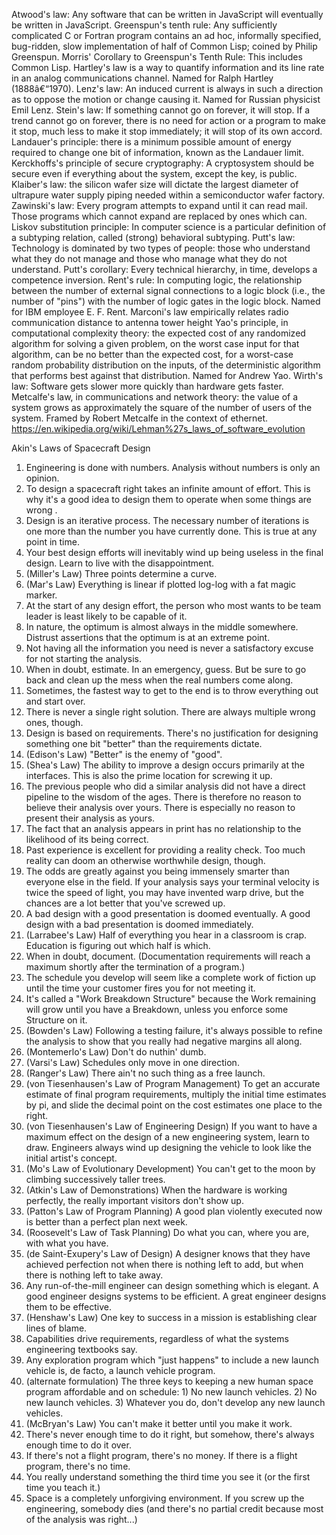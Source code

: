 Atwood's law: Any software that can be written in JavaScript will eventually be written in JavaScript.
Greenspun's tenth rule: Any sufficiently complicated C or Fortran program contains an ad hoc, informally specified, bug-ridden, slow implementation of half of Common Lisp; coined by Philip Greenspun.
  Morris' Corollary to Greenspun's Tenth Rule: This includes Common Lisp.
Hartley's law is a way to quantify information and its line rate in an analog communications channel. Named for Ralph Hartley (1888â€“1970).
Lenz's law: An induced current is always in such a direction as to oppose the motion or change causing it. Named for Russian physicist Emil Lenz.
Stein's law: If something cannot go on forever, it will stop. If a trend cannot go on forever, there is no need for action or a program to make it stop, much less to make it stop immediately; it will stop of its own accord.
Landauer's principle: there is a minimum possible amount of energy required to change one bit of information, known as the Landauer limit.
Kerckhoffs's principle of secure cryptography: A cryptosystem should be secure even if everything about the system, except the key, is public.
Klaiber's law: the silicon wafer size will dictate the largest diameter of ultrapure water supply piping needed within a semiconductor wafer factory.
Zawinski's law: Every program attempts to expand until it can read mail. Those programs which cannot expand are replaced by ones which can.
Liskov substitution principle: In computer science is a particular definition of a subtyping relation, called (strong) behavioral subtyping.
Putt's law: Technology is dominated by two types of people: those who understand what they do not manage and those who manage what they do not understand.
Putt's corollary: Every technical hierarchy, in time, develops a competence inversion.
Rent's rule: In computing logic, the relationship between the number of external signal connections to a logic block (i.e., the number of "pins") with the number of logic gates in the logic block. Named for IBM employee E. F. Rent.
Marconi's law empirically relates radio communication distance to antenna tower height
Yao's principle, in computational complexity theory: the expected cost of any randomized algorithm for solving a given problem, on the worst case input for that algorithm, can be no better than the expected cost, for a worst-case random probability distribution on the inputs, of the deterministic algorithm that performs best against that distribution. Named for Andrew Yao.
Wirth's law: Software gets slower more quickly than hardware gets faster.
Metcalfe's law, in communications and network theory: the value of a system grows as approximately the square of the number of users of the system. Framed by Robert Metcalfe in the context of ethernet.
https://en.wikipedia.org/wiki/Lehman%27s_laws_of_software_evolution






Akin's Laws of Spacecraft Design
  1. Engineering is done with numbers. Analysis without numbers is only an opinion.
  2. To design a spacecraft right takes an infinite amount of effort. This is why it's a good idea to design them to operate when some things are wrong .
  3. Design is an iterative process. The necessary number of iterations is one more than the number you have currently done. This is true at any point in time.
  4. Your best design efforts will inevitably wind up being useless in the final design. Learn to live with the disappointment.
  5. (Miller's Law) Three points determine a curve.
  6. (Mar's Law) Everything is linear if plotted log-log with a fat magic marker.
  7. At the start of any design effort, the person who most wants to be team leader is least likely to be capable of it.
  8. In nature, the optimum is almost always in the middle somewhere. Distrust assertions that the optimum is at an extreme point.
  9. Not having all the information you need is never a satisfactory excuse for not starting the analysis.
  10. When in doubt, estimate. In an emergency, guess. But be sure to go back and clean up the mess when the real numbers come along.
  11. Sometimes, the fastest way to get to the end is to throw everything out and start over.
  12. There is never a single right solution. There are always multiple wrong ones, though.
  13. Design is based on requirements. There's no justification for designing something one bit "better" than the requirements dictate.
  14. (Edison's Law) "Better" is the enemy of "good".
  15. (Shea's Law) The ability to improve a design occurs primarily at the interfaces. This is also the prime location for screwing it up.
  16. The previous people who did a similar analysis did not have a direct pipeline to the wisdom of the ages. There is therefore no reason to believe their analysis over yours. There is especially no reason to present their analysis as yours.
  17. The fact that an analysis appears in print has no relationship to the likelihood of its being correct.
  18. Past experience is excellent for providing a reality check. Too much reality can doom an otherwise worthwhile design, though.
  19. The odds are greatly against you being immensely smarter than everyone else in the field. If your analysis says your terminal velocity is twice the speed of light, you may have invented warp drive, but the chances are a lot better that you've screwed up.
  20. A bad design with a good presentation is doomed eventually. A good design with a bad presentation is doomed immediately.
  21. (Larrabee's Law) Half of everything you hear in a classroom is crap. Education is figuring out which half is which.
  22. When in doubt, document. (Documentation requirements will reach a maximum shortly after the termination of a program.)
  23. The schedule you develop will seem like a complete work of fiction up until the time your customer fires you for not meeting it.
  24. It's called a "Work Breakdown Structure" because the Work remaining will grow until you have a Breakdown, unless you enforce some Structure on it.
  25. (Bowden's Law) Following a testing failure, it's always possible to refine the analysis to show that you really had negative margins all along.
  26. (Montemerlo's Law) Don't do nuthin' dumb.
  27. (Varsi's Law) Schedules only move in one direction.
  28. (Ranger's Law) There ain't no such thing as a free launch.
  29. (von Tiesenhausen's Law of Program Management) To get an accurate estimate of final program requirements, multiply the initial time estimates by pi, and slide the decimal point on the cost estimates one place to the right.
  30. (von Tiesenhausen's Law of Engineering Design) If you want to have a maximum effect on the design of a new engineering system, learn to draw. Engineers always wind up designing the vehicle to look like the initial artist's concept.
  31. (Mo's Law of Evolutionary Development) You can't get to the moon by climbing successively taller trees.
  32. (Atkin's Law of Demonstrations) When the hardware is working perfectly, the really important visitors don't show up.
  33. (Patton's Law of Program Planning) A good plan violently executed now is better than a perfect plan next week.
  34. (Roosevelt's Law of Task Planning) Do what you can, where you are, with what you have.
  35. (de Saint-Exupery's Law of Design) A designer knows that they have achieved perfection not when there is nothing left to add, but when there is nothing left to take away.
  36. Any run-of-the-mill engineer can design something which is elegant. A good engineer designs systems to be efficient. A great engineer designs them to be effective.
  37. (Henshaw's Law) One key to success in a mission is establishing clear lines of blame.
  38. Capabilities drive requirements, regardless of what the systems engineering textbooks say.
  39. Any exploration program which "just happens" to include a new launch vehicle is, de facto, a launch vehicle program.
  39. (alternate formulation) The three keys to keeping a new human space program affordable and on schedule:
    1)  No new launch vehicles.
    2)  No new launch vehicles.
    3)  Whatever you do, don't develop any new launch vehicles.
  40. (McBryan's Law) You can't make it better until you make it work.
  41. There's never enough time to do it right, but somehow, there's always enough time to do it over.
  42. If there's not a flight program, there's no money.
    If there is a flight program, there's no time.
  43. You really understand something the third time you see it (or the first time you teach it.)
  44. Space is a completely unforgiving environment. If you screw up the engineering, somebody dies (and there's no partial credit because most of the analysis was right...)



